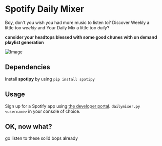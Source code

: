 # Spotify Daily Mixer

Boy, don't you wish you had more music to listen to? Discover Weekly a little too *weekly* and Your Daily Mix a little too *daily*?

**consider your headtops blessed with some good chunes with on demand playlist generation**

![Image](https://images.genius.com/7197176c37f2ce50d8e8908cc608f477.320x240x16.gif)

## Dependencies

Install **spotipy** by using `pip install spotipy`

## Usage

Sign up for a Spotify app using [the developer portal](http://developer.spotify.com). `dailymixer.py <username>` in your console of choice.  

## OK, now what?

go listen to these solid bops already
